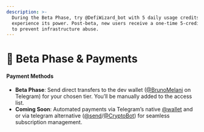 ```yaml
---
description: >-
  During the Beta Phase, try @DefiWizard_bot with 5 daily usage credits to
  experience its power. Post-beta, new users receive a one-time 5-credit trial
  to prevent infrastructure abuse.
---
```


# 🚨 Beta Phase & Payments

#### Payment Methods

* **Beta Phase**: Send direct transfers to the dev wallet ([@BrunoMelani](https://t.me/BrunoMelani) on Telegram) for your chosen tier. You’ll be manually added to the access list.
* **Coming Soon**: Automated payments via Telegram’s native [@wallet](https://t.me/wallet) and or via telegram alternative ([@send](https://t.me/send)/[@CryptoBot](https://t.me/CryptoBot)) for seamless subscription management.
